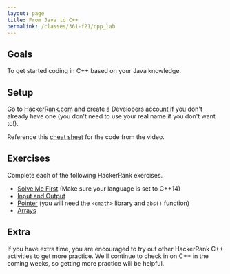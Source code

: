 ```yaml
---
layout: page
title: From Java to C++
permalink: /classes/361-f21/cpp_lab
---
```


## Goals
To get started coding in C++ based on your Java knowledge.

## Setup
Go to [HackerRank.com](https://www.hackerrank.com/) and create a Developers account if you don't already have one (you don't need to use your real name if you don't want to!).

Reference this [cheat sheet](/classes/361-w21/ref_pointer_ref) for the code from the video.

## Exercises
Complete each of the following HackerRank exercises.

* [Solve Me First](https://www.hackerrank.com/challenges/solve-me-first/problem) (Make sure your language is set to C++14)
* [Input and Output](https://www.hackerrank.com/challenges/cpp-input-and-output/problem)
* [Pointer](https://www.hackerrank.com/challenges/c-tutorial-pointer/problem) (you will need the `<cmath>` library and `abs()` function)
* [Arrays](https://www.hackerrank.com/challenges/arrays-introduction/problem)


## Extra
If you have extra time, you are encouraged to try out other HackerRank C++ activities to get more practice. We'll continue to check in on C++ in the coming weeks, so getting more practice will be helpful.
